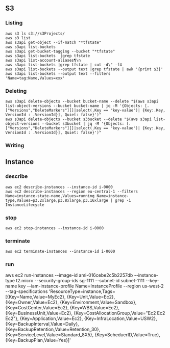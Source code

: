 ## S3
	
### Listing 

	aws s3 ls s3://s3Projects/
	aws s3 list 
	aws s3api get-object --if-match "*tfstate"
	aws s3api list-buckets
	aws s3api get-bucket-tagging --bucket "*tfstate"
	aws s3api list-buckets  |grep tfstate
	aws s3api list-account-aliases¶\n
	aws s3api list-buckets |grep tfstate | cut -d\" -f4
	aws s3api list-buckets --output text |grep tfstate | awk '{print $3}'
	aws s3api list-buckets --output text --filters 'Name=tag:Name,Values=xxx'

### Deleting

	aws s3api delete-objects --bucket bucket-name --delete "$(aws s3api list-object-versions --bucket bucket-name | jq -M '{Objects: [.["Versions","DeleteMarkers"][]|select(.Key == "key-value")| {Key:.Key, VersionId : .VersionId}], Quiet: false}')"
	aws s3api delete-objects --bucket s3bucket --delete "$(aws s3api list-object-versions --bucket s3bucket | jq -M '{Objects: [.["Versions","DeleteMarkers"][]|select(.Key == "key-value")| {Key:.Key, VersionId : .VersionId}], Quiet: false}')"

### Writing


## Instance

### describe

	aws ec2 describe-instances --instance-id i-0000
	aws ec2 describe-instances --region eu-central-1 --filters Name=instance-state-name,Values=running Name=instance-type,Values=p3.2xlarge,p3.8xlarge,p3.16xlarge | grep -i InstanceLifecycle

### stop

	aws ec2 stop-instances --instance-id i-0000

### terminate

	aws ec2 terminate-instances --instance-id i-0000

### run

aws ec2 run-instances --image-id ami-016cebe2c5b2257db --instance-type t2.micro --security-group-ids sg-1111 --subnet-id subnet-1111 --key-name key --iam-instance-profile Name=InstanceProfile --region us-west-2 --tag-specifications 'ResourceType=instance,Tags=[{Key=Name,Value=MyEc2}, {Key=Unit,Value=Ec2}, {Key=Owner,Value=Ec2}, {Key=Environment,Value=Sandbox}, {Key=CostCenter,Value=Ec2}, {Key=WBS,Value=Ec2}, {Key=BusinessUnit,Value=Ec2}, {Key=CostAllocationGroup,Value="Ec2 Ec2 Ec2"}, {Key=Application,Value=Ec2}, {Key=InfraLocation,Value=USW2}, {Key=BackupInterval,Value=Daily}, {Key=BackupRetention,Value=Retention_30}, {Key=ServiceLevel,Value=Standard_8X5}, {Key=ScheduerID,Value=True}, {Key=BackupPlan,Value=Yes}]'

